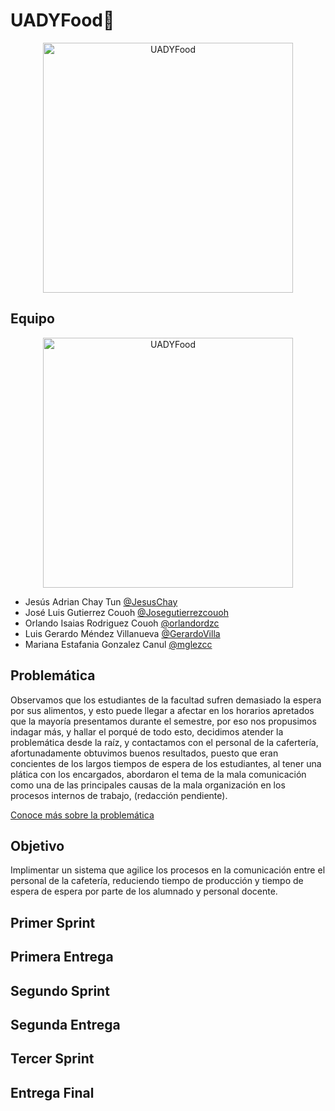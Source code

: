 # UADYFood🍔

<p align="center">
<img src="https://i.postimg.cc/MZVY2bm1/Rojo-y-Amarillo-Hot-Cake-Restaurantes-Reapertura-Comercial-Cartel-Horizontal.png" height='400' weight='800' alt="UADYFood"/>
</p>

## Equipo
<p align="center">
<img src="https://i.postimg.cc/mkmkf5Xb/Turquesa-y-Blanco-Inteligente-Corporativo-Medios-y-Publicaciones-Actualizaciones-Semanales-de-Equipo.png" height='400' weight='711.111' alt="UADYFood"/>
</p>

* Jesús Adrian Chay Tun [@JesusChay](https://github.com/JesusChay)
* José Luis Gutierrez Couoh [@Josegutierrezcouoh](https://github.com/Josegutierrezcouoh)
* Orlando Isaias Rodriguez Couoh [@orlandordzc](https://github.com/orlandordzc)
* Luis Gerardo Méndez Villanueva [@GerardoVilla](https://github.com/GerardoVillla)
* Mariana Estafania Gonzalez Canul [@mglezcc](https://github.com/mglezcc/mglezcc)

## Problemática
Observamos que los estudiantes de la facultad sufren demasiado la espera por sus alimentos, y esto puede llegar a afectar en los horarios apretados que la mayoría presentamos durante el semestre, por eso nos propusimos indagar más, y hallar el porqué de todo esto, decidimos atender la problemática desde la raíz, y contactamos con el personal de la cafertería, afortunadamente obtuvimos buenos resultados, puesto que eran concientes de los largos tiempos de espera de los estudiantes, al tener una plática con los encargados, abordaron el tema de la mala comunicación como una de las principales causas de la mala organización en los procesos internos de trabajo, (redacción pendiente).

[Conoce más sobre la problemática](https://www.youtube.com/watch?v=O0u9QQ_I5sQ&ab_channel=FamousLam%C3%ADa)


## Objetivo
Implimentar un sistema que agilice los procesos en la comunicación entre el personal de la cafetería, reduciendo tiempo de producción y tiempo de espera de espera por parte de los alumnado y personal docente.
## Primer Sprint
## Primera Entrega
## Segundo Sprint
## Segunda Entrega
## Tercer Sprint
## Entrega Final





